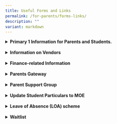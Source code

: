```yaml
---
title: Useful Forms and Links
permalink: /for-parents/forms-links/
description: ""
variant: markdown
---
```

<details><summary><b>Primary 1 Information for Parents and Students.</b></summary>
<li><a href="/files/P1%20Files/EFS_information_for_Parents_.pdf" target="_blank">EFS information for Parents </a></li>  
<li><a href="https://www.moe.gov.sg/primary/p1-registration/report-to-school" target="_blank">Report to School</a></li>
<li><a href="/files/P1%20Files/Orientation_Booklet_2025.pdf" target="_blank">Orientation Booklet</a></li>
We are excited to share with you our curriculum briefing videos, which provide valuable insights into our programs for English, Mathematics, Mother Tongue Languages, and Cyberwellness. These videos offer an overview of our teaching approaches, key learning objectives, and strategies to support your child’s growth and well-being. We encourage you to watch them to better understand how we can work together to support your child's holistic development. Please submit your questions via the QR code or the link below. The team will be addressing the questions during the panel discussion on 2 January 2025.<br>
<li><a href="/files/P1%20Files/P1_Orientation_Hall_Presentation_Slides.pdf" target="_blank">Hall Presentation Slides</a></li>
<li><a href="/files/P1%20Files/P1_FAQs.pdf" target="_blank">P1 FAQs</a></li><br>
<p align="center"><iframe width="560" height="315" src="https://www.youtube.com/embed/ioVyD0LfwGk?si=V46e6mqYt_gZNruX" title="YouTube video player" frameborder="0" allow="accelerometer; autoplay; clipboard-write; encrypted-media; gyroscope; picture-in-picture; web-share" allowfullscreen=""></iframe></p><br>
<span style="font-size:10pt;">
	<b><u>Video Chapters</u></b><br>
•
<a style="text-decoration:none" href="https://www.youtube.com/watch?v=ioVyD0LfwGk&amp;t=0s" target="_blank"> 00:00 English Curriculum Sharing</a><br>
•
<a style="text-decoration:none" href="https://www.youtube.com/watch?v=ioVyD0LfwGk&amp;t=305s" target="_blank"> 05:05 Mathematics Curriculum Sharing</a><br>
•
<a style="text-decoration:none" href="https://www.youtube.com/watch?v=ioVyD0LfwGk&amp;t=668s" target="_blank"> 11:08 Mother Tongue Languages Sharing</a><br>
•
<a style="text-decoration:none" href="https://www.youtube.com/watch?v=ioVyD0LfwGk&amp;t=1030s" target="_blank"> 17:10 Providing Feedback on Learning</a><br>
•
<a style="text-decoration:none" href="https://www.youtube.com/watch?v=ioVyD0LfwGk&amp;t=1220s" target="_blank"> 20:20 Cyberwellness Sharing</a></span><br>
<img src="/images/Happenings/P1%20ORIENTATION/P1_Orientation_Curr.jpg" style="width: 40%; height: 40%;">
<center><a style="text-decoration:none" href="https://go.gov.sg/curriculum-questions-2025" target="_blank"> https://go.gov.sg/curriculum-questions-2025</a></center><br><br>
Thank you for your partnership in their educational journey!<br><br>
</details><br>
<details><summary><b>Information on Vendors</b></summary>
<li><a href="/files/Booklist/Booklist_2025___P1.pdf" target="_blank">2025 P1 Booklist</a></li>
<li><a href="/files/Booklist/Booklist_2025___P2.pdf" target="_blank">2025 P2 Booklist</a></li>
<li><a href="/files/Booklist/Booklist_2025___P3.pdf" target="_blank">2025 P3 Booklist</a></li>
<li><a href="/files/Booklist/Booklist_2025___P4.pdf" target="_blank">2025 P4 Booklist</a></li>
<li><a href="/files/Booklist/Booklist_2025___P5.pdf" target="_blank">2025 P5 Booklist</a></li>
<li><a href="/files/Booklist/Booklist_2025___P6.pdf" target="_blank">2025 P6 Booklist</a></li>
<li><a href="/files/Admin%20Forms/uniform_pamphlet_2025.pdf" target="_blank">2025 Uniform Order</a></li>
<li><a href="https://v2.taidii.com/enquiry/publicec/nascans/?center=36oYBncS9pVYK9idoOp2ukmjc67Y8Jku75CG8vJnZWI=" target="_blank">NASCANS Student Care Centre @Lakeside Primary Registration form</a></li>
</details><br>
<details><summary><b>Finance-related Information</b></summary>
<li><a href="https://www.moe.gov.sg/financial-matters/fees" target="_blank">Information on School Fees</a></li>
<li><a href="https://form.gov.sg/#!/5be24a1bb3f842000fdc4e59" target="_blank">For Singapore Citizen Students only – Edusave Standing Order Form</a></li>
<li><a href="https://www.moe.gov.sg/financial-matters/financial-assistance" target="_blank">Information on MOE Financial Assistance Scheme (FAS)</a></li>
<li><a href="https://go.gov.sg/moe-efas" target="_blank">MOE Financial Assistance Scheme Application Form</a></li>
<li><a href="https://eservice.imda.gov.sg/das/homepage" target="_blank"> DigitalAccess@HOME - subsidised broadband and laptops/tablets</a></li>
</details><br>
<details><summary><b>Parents Gateway</b></summary>
<li><a href="https://pg.moe.edu.sg/" target="_blank">Parents Gateway (moe.edu.sg)</a></li>
</details><br>
<details><summary><b>Parent Support Group</b></summary>
<li><a href="/files/P1%20Files/LSPS_PSG_Newsletter_2024.pdf" target="_blank">LSPS PSG Newsletter 2024</a></li>
<li><a href="https://for.edu.sg/lsps-joinpsg" target="_blank">Registration Form</a></li>
</details><br>
<details><summary><b>Update Student Particulars to MOE</b></summary>
<li>For updates of student particulars (<i>eg change of address, family contact details</i>), please login to the <a href="https://pg.moe.edu.sg/forms/sdf" target="_blank"> Student Data Form (SDF) portal</a></li>
</details>
<br>
<details><summary><b>Leave of Absence (LOA) scheme</b></summary>
<br><b>Eligibility</b><br>
LOA applies to SC and PR children in primary schools, secondary schools, junior colleges and Millennia Institute.<br><br>
To be granted LOA, your child must fulfil all the following criteria:<br>
* An SC or PR.<br>
* Presently studying in an MOE school.<br>
* Accompanying you on an overseas posting with the intention of rejoining their school after returning to Singapore.<br><br>
Your child also qualifies for LOA if they are already registered for Primary 1 (P1) but will be overseas at the start of the year.<br><br>
	<b>Fees</b><br>
Schools will charge an annual nominal fee for a child on LOA. The amount will be determined by individual schools.<br><br>
At the end of each year, you will need to decide whether to renew the LOA for another year. Your child’s LOA status will expire if you choose not to renew.<br><br>
Note: As a guide, the annual LOA fee will be at least $39 for primary schools.<br><br>
	<b>How to apply</b><br>
Kindly complete the Application Form Application Form for Leave of Absence | FormSG and submit with the supporting documents. <br><br>
Should you need more information, you may call or email the school directly or to refer to MOE Website on <a href="https://www.moe.gov.sg/returning-singaporeans/going-overseas/loa-scheme" target="_blank">Leave of Absence (LOA) scheme | MOE  for more details</a>.<br></details>
<br>
<details><summary><b>Waitlist</b></summary>
<br>
Click <a style="text-decoration: none" href="/files/Admin%20Forms/Waitlist%20Form.pdf" target="_blank">here</a> to download the 'Waitlist for New Admission / Transfer In' form. It may take 5 minutes to complete this form. The completed form should be submitted via email to lakeside_ps@moe.edu.sg with supporting documents such as Child’s Birth Certificate, NRIC of both parents (front &amp; back) or Entry/Re-Entry Permit, Child’s latest academic results, etc.</details>